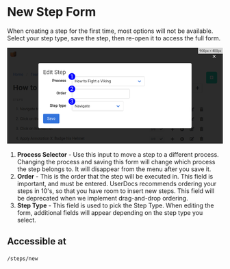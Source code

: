 # New Step Form

When creating a step for the first time, most options will not be available. Select your step type, save the step, then re-open it to access the full form.

![New Step Form Reference](images/step_form_reference_new.png)

1. **Process Selector** - Use this input to move a step to a different process. Changing the process and saving this form will change which process the step belongs to. It will disappear from the menu after you save it.
2. **Order** - This is the order that the step will be executed in. This field is important, and must be entered. UserDocs recommends ordering your steps in 10's, so that you have room to insert new steps. This field will be deprecated when we implement drag-and-drop ordering.
3. **Step Type** - This field is used to pick the Step Type. When editing the form, additional fields will appear depending on the step type you select.

## Accessible at
`/steps/new`